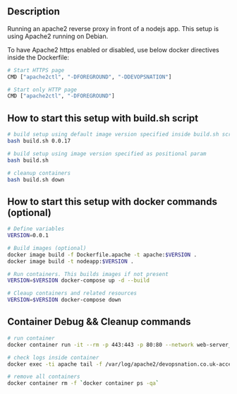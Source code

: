## Description

Running an apache2 reverse proxy in front of a nodejs app.
This setup is using Apache2 running on Debian.

To have Apache2 https enabled or disabled, use below docker directives inside the Dockerfile:
```bash
# Start HTTPS page
CMD ["apache2ctl", "-DFOREGROUND", "-DDEVOPSNATION"]

# Start only HTTP page
CMD ["apache2ctl", "-DFOREGROUND"]
```

## How to start this setup with build.sh script

```bash
# build setup using default image version specified inside build.sh script
bash build.sh 0.0.17

# build setup using image version specified as positional param
bash build.sh

# cleanup containers
bash build.sh down
```

## How to start this setup with docker commands (optional)

```bash
# Define variables
VERSION=0.0.1

# Build images (optional)
docker image build -f Dockerfile.apache -t apache:$VERSION .
docker image build -t nodeapp:$VERSION .

# Run containers. This builds images if not present
VERSION=$VERSION docker-compose up -d --build

# Cleaup containers and related resources
VERSION=$VERSION docker-compose down
```

## Container Debug && Cleanup commands
```bash
# run container
docker container run -it --rm -p 443:443 -p 80:80 --network web-server_node-net --name apache-test apache:0.0.17 bash

# check logs inside container
docker exec -ti apache tail -f /var/log/apache2/devopsnation.co.uk-access.log

# remove all containers
docker container rm -f `docker container ps -qa`
```